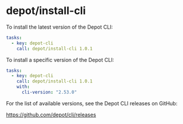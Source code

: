 # depot/install-cli

To install the latest version of the Depot CLI:

```yaml
tasks:
  - key: depot-cli
    call: depot/install-cli 1.0.1
```

To install a specific version of the Depot CLI:

```yaml
tasks:
  - key: depot-cli
    call: depot/install-cli 1.0.1
    with:
      cli-version: "2.53.0"
```

For the list of available versions, see the Depot CLI releases on GitHub:

https://github.com/depot/cli/releases
